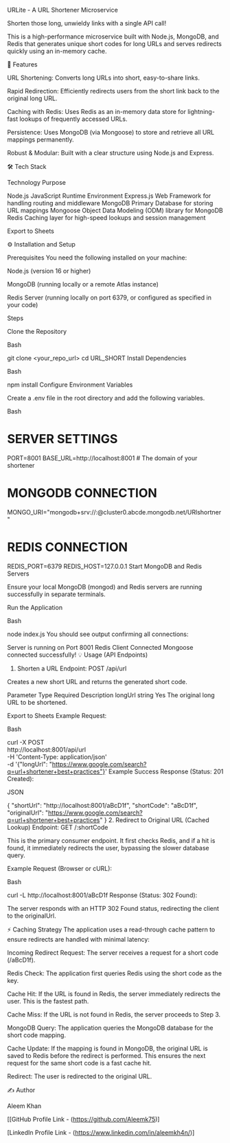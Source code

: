 URLite - A URL Shortener Microservice


Shorten those long, unwieldy links with a single API call!

This is a high-performance microservice built with Node.js, MongoDB, and Redis that generates unique short codes for long URLs and serves redirects quickly using an in-memory cache.


🚀 Features

URL Shortening: Converts long URLs into short, easy-to-share links.

Rapid Redirection: Efficiently redirects users from the short link back to the original long URL.

Caching with Redis: Uses Redis as an in-memory data store for lightning-fast lookups of frequently accessed URLs.

Persistence: Uses MongoDB (via Mongoose) to store and retrieve all URL mappings permanently.

Robust & Modular: Built with a clear structure using Node.js and Express.

🛠️ Tech Stack

Technology	Purpose

Node.js	JavaScript Runtime Environment
Express.js	Web Framework for handling routing and middleware
MongoDB	Primary Database for storing URL mappings
Mongoose	Object Data Modeling (ODM) library for MongoDB
Redis	Caching layer for high-speed lookups and session management

Export to Sheets

⚙️ Installation and Setup

Prerequisites
You need the following installed on your machine:

Node.js (version 16 or higher)

MongoDB (running locally or a remote Atlas instance)

Redis Server (running locally on port 6379, or configured as specified in your code)

Steps

Clone the Repository

Bash

git clone <your_repo_url>
cd URL_SHORT
Install Dependencies

Bash

npm install
Configure Environment Variables

Create a .env file in the root directory and add the following variables.

Bash

# SERVER SETTINGS
PORT=8001
BASE_URL=http://localhost:8001 # The domain of your shortener

# MONGODB CONNECTION
MONGO_URI="mongodb+srv://<username>:<password>@cluster0.abcde.mongodb.net/URlshortner"

# REDIS CONNECTION
REDIS_PORT=6379
REDIS_HOST=127.0.0.1
Start MongoDB and Redis Servers

Ensure your local MongoDB (mongod) and Redis servers are running successfully in separate terminals.

Run the Application

Bash

node index.js
You should see output confirming all connections:

Server is running on Port 8001
Redis Client Connected
Mongoose connected successfully!
💡 Usage (API Endpoints)
1. Shorten a URL
Endpoint: POST /api/url

Creates a new short URL and returns the generated short code.

Parameter	Type	Required	Description
longUrl	string	Yes	The original long URL to be shortened.

Export to Sheets
Example Request:

Bash

curl -X POST \
  http://localhost:8001/api/url \
  -H 'Content-Type: application/json' \
  -d '{"longUrl": "https://www.google.com/search?q=url+shortener+best+practices"}'
Example Success Response (Status: 201 Created):

JSON

{
    "shortUrl": "http://localhost:8001/aBcD1f",
    "shortCode": "aBcD1f",
    "originalUrl": "https://www.google.com/search?q=url+shortener+best+practices"
}
2. Redirect to Original URL (Cached Lookup)
Endpoint: GET /:shortCode

This is the primary consumer endpoint. It first checks Redis, and if a hit is found, it immediately redirects the user, bypassing the slower database query.

Example Request (Browser or cURL):

Bash

curl -L http://localhost:8001/aBcD1f
Response (Status: 302 Found):

The server responds with an HTTP 302 Found status, redirecting the client to the originalUrl.

⚡ Caching Strategy
The application uses a read-through cache pattern to ensure redirects are handled with minimal latency:

Incoming Redirect Request: The server receives a request for a short code (/aBcD1f).

Redis Check: The application first queries Redis using the short code as the key.

Cache Hit: If the URL is found in Redis, the server immediately redirects the user. This is the fastest path.

Cache Miss: If the URL is not found in Redis, the server proceeds to Step 3.

MongoDB Query: The application queries the MongoDB database for the short code mapping.

Cache Update: If the mapping is found in MongoDB, the original URL is saved to Redis before the redirect is performed. This ensures the next request for the same short code is a fast cache hit.

Redirect: The user is redirected to the original URL.

✍️ Author

Aleem Khan

[[GitHub Profile Link - (https://github.com/Aleemk75)]

[LinkedIn Profile Link - (https://www.linkedin.com/in/aleemkh4n/)]


